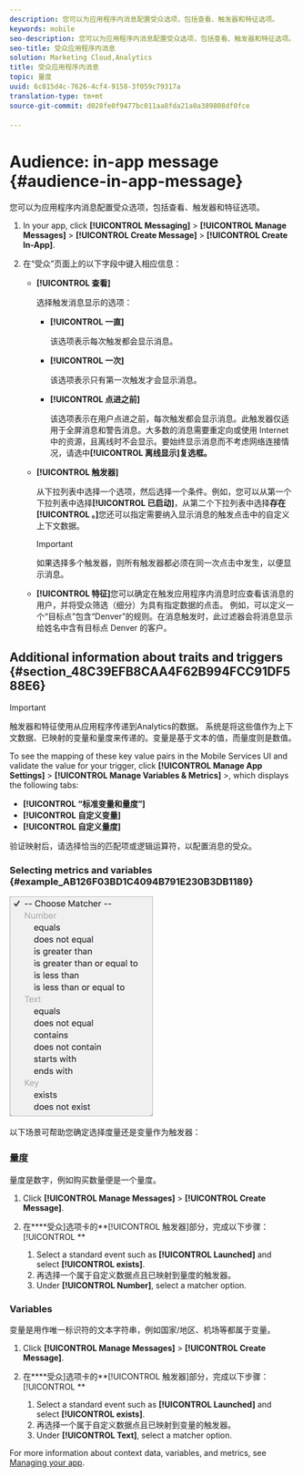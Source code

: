 ```yaml
---
description: 您可以为应用程序内消息配置受众选项，包括查看、触发器和特征选项。
keywords: mobile
seo-description: 您可以为应用程序内消息配置受众选项，包括查看、触发器和特征选项。
seo-title: 受众应用程序内消息
solution: Marketing Cloud,Analytics
title: 受众应用程序内消息
topic: 量度
uuid: 6c815d4c-7626-4cf4-9158-3f059c79317a
translation-type: tm+mt
source-git-commit: d028fe0f9477bc011aa8fda21a0a389808df0fce

---
```



# Audience: in-app message {#audience-in-app-message}

您可以为应用程序内消息配置受众选项，包括查看、触发器和特征选项。

1. In your app, click **[!UICONTROL Messaging]** &gt; **[!UICONTROL Manage Messages]** &gt; **[!UICONTROL Create Message]** &gt; **[!UICONTROL Create In-App]**.
1. 在“受众”页面上的以下字段中键入相应信息：

   * **[!UICONTROL 查看]**

      选择触发消息显示的选项：

      * **[!UICONTROL 一直]**

         该选项表示每次触发都会显示消息。

      * **[!UICONTROL 一次]**

         该选项表示只有第一次触发才会显示消息。

      * **[!UICONTROL 点进之前]**

         该选项表示在用户点进之前，每次触发都会显示消息。此触发器仅适用于全屏消息和警告消息。大多数的消息需要重定向或使用 Internet 中的资源，且离线时不会显示。要始终显示消息而不考虑网络连接情况，请选中&#x200B;**[!UICONTROL 离线显示]复选框。**
   * **[!UICONTROL 触发器]**

      从下拉列表中选择一个选项，然后选择一个条件。例如，您可以从第一个下拉列表中选择&#x200B;**[!UICONTROL 已启动]**，从第二个下拉列表中选择&#x200B;**存在[!UICONTROL 。]**&#x200B;您还可以指定需要纳入显示消息的触发点击中的自定义上下文数据。

      >[!IMPORTANT]
      >
      >如果选择多个触发器，则所有触发器都必须在同一次点击中发生，以便显示消息。

   * **[!UICONTROL 特征]**&#x200B;您可以确定在触发应用程序内消息时应查看该消息的用户，并将受众筛选（细分）为具有指定数据的点击。 例如，可以定义一个“目标点”包含“Denver”的规则。在消息触发时，此过滤器会将消息显示给姓名中含有目标点 Denver 的客户。



## Additional information about traits and triggers {#section_48C39EFB8CAA4F62B994FCC91DF588E6}

>[!IMPORTANT]
>
>触发器和特征使用从应用程序传递到Analytics的数据。 系统是将这些值作为上下文数据、已映射的变量和量度来传递的。变量是基于文本的值，而量度则是数值。

To see the mapping of these key value pairs in the Mobile Services UI and validate the value for your trigger, click **[!UICONTROL Manage App Settings]** &gt;  **[!UICONTROL Manage Variables &amp; Metrics]** &gt;, which displays the following tabs:

* **[!UICONTROL “标准变量和量度”]**
* **[!UICONTROL 自定义变量]**
* **[!UICONTROL 自定义量度]**

验证映射后，请选择恰当的匹配项或逻辑运算符，以配置消息的受众。

### Selecting metrics and variables {#example_AB126F03BD1C4094B791E230B3DB1189}

![触发选项](assets/custom_trigger_matcher_options.png)

以下场景可帮助您确定选择度量还是变量作为触发器：

### 量度

量度是数字，例如购买数量便是一个量度。

1. Click **[!UICONTROL Manage Messages]** &gt; **[!UICONTROL Create Message]**.
1. 在&#x200B;****&#x200B;受众]选项卡的&#x200B;**[!UICONTROL 触发器]部分，完成以下步骤：[!UICONTROL **

   1. Select a standard event such as **[!UICONTROL Launched]** and select **[!UICONTROL exists]**.
   1. 再选择一个属于自定义数据点且已映射到量度的触发器。
   1. Under **[!UICONTROL Number]**, select a matcher option.

### Variables

变量是用作唯一标识符的文本字符串，例如国家/地区、机场等都属于变量。

1. Click **[!UICONTROL Manage Messages]** &gt; **[!UICONTROL Create Message]**.
1. 在&#x200B;****&#x200B;受众]选项卡的&#x200B;**[!UICONTROL 触发器]部分，完成以下步骤：[!UICONTROL **

   1. Select a standard event such as **[!UICONTROL Launched]** and select **[!UICONTROL exists]**.
   1. 再选择一个属于自定义数据点且已映射到变量的触发器。
   1. Under **[!UICONTROL Text]**, select a matcher option.

For more information about context data, variables, and metrics, see [Managing your app](/help/using/manage-apps/manage-apps.md).
